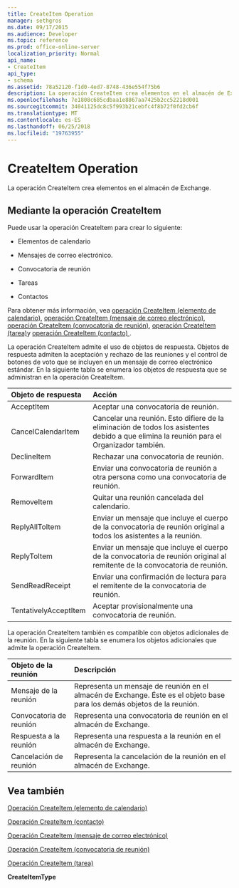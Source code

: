```yaml
---
title: CreateItem Operation
manager: sethgros
ms.date: 09/17/2015
ms.audience: Developer
ms.topic: reference
ms.prod: office-online-server
localization_priority: Normal
api_name:
- CreateItem
api_type:
- schema
ms.assetid: 78a52120-f1d0-4ed7-8748-436e554f75b6
description: La operación CreateItem crea elementos en el almacén de Exchange.
ms.openlocfilehash: 7e1808c685cdbaa1e8867aa7425b2cc52218d001
ms.sourcegitcommit: 34041125dc8c5f993b21cebfc4f8b72f0fd2cb6f
ms.translationtype: MT
ms.contentlocale: es-ES
ms.lasthandoff: 06/25/2018
ms.locfileid: "19763955"
---
```

# <a name="createitem-operation"></a>CreateItem Operation

La operación CreateItem crea elementos en el almacén de Exchange.
  
## <a name="using-the-createitem-operation"></a>Mediante la operación CreateItem

Puede usar la operación CreateItem para crear lo siguiente:
  
- Elementos de calendario
    
- Mensajes de correo electrónico.
    
- Convocatoria de reunión
    
- Tareas
    
- Contactos
    
Para obtener más información, vea [operación CreateItem (elemento de calendario)](createitem-operation-calendar-item.md), [operación CreateItem (mensaje de correo electrónico)](createitem-operation-email-message.md), [operación CreateItem (convocatoria de reunión)](createitem-operation-meeting-request.md), [operación CreateItem (tarea)](createitem-operation-task.md)y [operación CreateItem (contacto) ](createitem-operation-contact.md).
  
La operación CreateItem admite el uso de objetos de respuesta. Objetos de respuesta admiten la aceptación y rechazo de las reuniones y el control de botones de voto que se incluyen en un mensaje de correo electrónico estándar. En la siguiente tabla se enumera los objetos de respuesta que se administran en la operación CreateItem.
  
|**Objeto de respuesta**|**Acción**|
|:-----|:-----|
|AcceptItem  <br/> |Aceptar una convocatoria de reunión.  <br/> |
|CancelCalendarItem  <br/> |Cancelar una reunión. Esto difiere de la eliminación de todos los asistentes debido a que elimina la reunión para el Organizador también.  <br/> |
|DeclineItem  <br/> |Rechazar una convocatoria de reunión.  <br/> |
|ForwardItem  <br/> |Enviar una convocatoria de reunión a otra persona como una convocatoria de reunión.  <br/> |
|RemoveItem  <br/> |Quitar una reunión cancelada del calendario.  <br/> |
|ReplyAllToItem  <br/> |Enviar un mensaje que incluye el cuerpo de la convocatoria de reunión original a todos los asistentes a la reunión.  <br/> |
|ReplyToItem  <br/> |Enviar un mensaje que incluye el cuerpo de la convocatoria de reunión original al remitente de la convocatoria de reunión.  <br/> |
|SendReadReceipt  <br/> |Enviar una confirmación de lectura para el remitente de la convocatoria de reunión.  <br/> |
|TentativelyAcceptItem  <br/> |Aceptar provisionalmente una convocatoria de reunión.  <br/> |
   
La operación CreateItem también es compatible con objetos adicionales de la reunión. En la siguiente tabla se enumera los objetos adicionales que admite la operación CreateItem.
  
|**Objeto de la reunión**|**Descripción**|
|:-----|:-----|
|Mensaje de la reunión  <br/> |Representa un mensaje de reunión en el almacén de Exchange. Éste es el objeto base para los demás objetos de la reunión.  <br/> |
|Convocatoria de reunión  <br/> |Representa una convocatoria de reunión en el almacén de Exchange.  <br/> |
|Respuesta a la reunión  <br/> |Representa una respuesta a la reunión en el almacén de Exchange.  <br/> |
|Cancelación de reunión  <br/> |Representa la cancelación de la reunión en el almacén de Exchange.  <br/> |
   
## <a name="see-also"></a>Vea también



[Operación CreateItem (elemento de calendario)](createitem-operation-calendar-item.md)
  
[Operación CreateItem (contacto)](createitem-operation-contact.md)
  
[Operación CreateItem (mensaje de correo electrónico)](createitem-operation-email-message.md)
  
[Operación CreateItem (convocatoria de reunión)](createitem-operation-meeting-request.md)
  
[Operación CreateItem (tarea)](createitem-operation-task.md)
  
 **CreateItemType**

